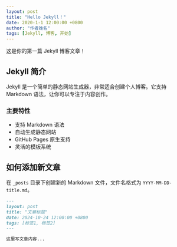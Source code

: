 ```yaml
---
layout: post
title: "Hello Jekyll！"
date: 2020-1-1 12:00:00 +0800
author: "作者姓名"
tags: [Jekyll, 博客, 开始]
---
```


这是你的第一篇 Jekyll 博客文章！

## Jekyll 简介

Jekyll 是一个简单的静态网站生成器，非常适合创建个人博客。它支持 Markdown 语法，让你可以专注于内容创作。

### 主要特性

- 支持 Markdown 语法
- 自动生成静态网站
- GitHub Pages 原生支持
- 灵活的模板系统

## 如何添加新文章

在 `_posts` 目录下创建新的 Markdown 文件，文件名格式为 `YYYY-MM-DD-title.md`。

```markdown
---
layout: post
title: "文章标题"
date: 2024-10-24 12:00:00 +0800
tags: [标签1, 标签2]
---

这里写文章内容...